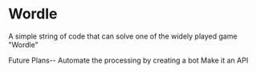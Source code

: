 # Wordle
A simple string of code that can solve one of the widely played game "Wordle"

Future Plans-- Automate the processing by creating a bot
               Make it an API
